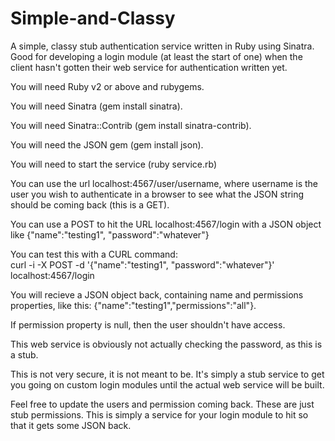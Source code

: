Simple-and-Classy
=================

A simple, classy stub authentication service written in Ruby using Sinatra. Good for developing a login module (at least the start of one) when the client hasn't gotten their web service for authentication written yet.

You will need Ruby v2 or above and rubygems. 

You will need Sinatra (gem install sinatra).

You will need Sinatra::Contrib (gem install sinatra-contrib).

You will need the JSON gem (gem install json).

You will need to start the service (ruby service.rb)

You can use the url localhost:4567/user/username, where username is the user you wish to authenticate in a browser to see what the JSON string should be coming back (this is a GET).

You can use a POST to hit the URL localhost:4567/login with a JSON object like  {"name":"testing1", "password":"whatever"}

You can test this with a CURL command:    
curl -i -X POST -d '{"name":"testing1", "password":"whatever"}' localhost:4567/login 

You will recieve a JSON object back, containing name and permissions properties, like this: {"name":"testing1","permissions":"all"}. 

If permission property is null, then the user shouldn't have access.

This web service is obviously not actually checking the password, as this is a stub.  

This is not very secure, it is not meant to be. It's simply a stub service to get you going on custom login modules until the actual web service will be built. 

Feel free to update the users and permission coming back. These are just stub permissions. This is simply a service for your login module to hit so that it gets some JSON back.  
